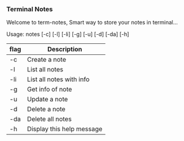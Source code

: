 
### Terminal Notes
Welcome to term-notes, Smart way to store your notes in terminal...

Usage: notes [-c] [-l] [-li] [-g] [-u] [-d] [-da] [-h]

| flag     | Description                  |
| -------- | ---------------------------- |
| -c       | Create a note                |
| -l       | List all notes               |
| -li      | List all notes with info     |
| -g       | Get info of note             |
| -u       | Update a note                |
| -d       | Delete a note                |
| -da      | Delete all notes             |
| -h       | Display this help message    |
